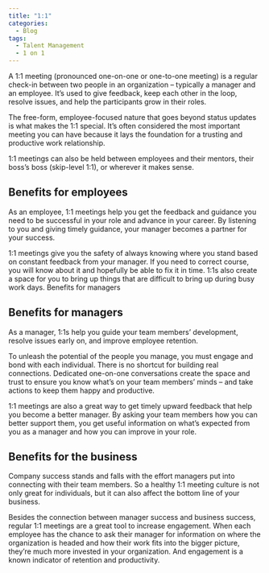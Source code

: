```yaml
---
title: "1:1"
categories:
  - Blog
tags:
  - Talent Management
  - 1 on 1
---
```


A 1:1 meeting (pronounced one-on-one or one-to-one meeting) is a regular check-in between two people in an organization – typically a manager and an employee. It’s used to give feedback, keep each other in the loop, resolve issues, and help the participants grow in their roles.

The free-form, employee-focused nature that goes beyond status updates is what makes the 1:1 special. It’s often considered the most important meeting you can have because it lays the foundation for a trusting and productive work relationship.

1:1 meetings can also be held between employees and their mentors, their boss’s boss (skip-level 1:1), or wherever it makes sense.

<h2>Benefits for employees</h2>

As an employee, 1:1 meetings help you get the feedback and guidance you need to be successful in your role and advance in your career. By listening to you and giving timely guidance, your manager becomes a partner for your success.

1:1 meetings give you the safety of always knowing where you stand based on constant feedback from your manager. If you need to correct course, you will know about it and hopefully be able to fix it in time. 1:1s also create a space for you to bring up things that are difficult to bring up during busy work days.
Benefits for managers

<h2>Benefits for managers</h2>

As a manager, 1:1s help you guide your team members’ development, resolve issues early on, and improve employee retention.

To unleash the potential of the people you manage, you must engage and bond with each individual. There is no shortcut for building real connections. Dedicated one-on-one conversations create the space and trust to ensure you know what’s on your team members’ minds – and take actions to keep them happy and productive.

1:1 meetings are also a great way to get timely upward feedback that help you become a better manager. By asking your team members how you can better support them, you get useful information on what’s expected from you as a manager and how you can improve in your role.

<h2>Benefits for the business</h2>

Company success stands and falls with the effort managers put into connecting with their team members. So a healthy 1:1 meeting culture is not only great for individuals, but it can also affect the bottom line of your business.

Besides the connection between manager success and business success, regular 1:1 meetings are a great tool to increase engagement. When each employee has the chance to ask their manager for information on where the organization is headed and how their work fits into the bigger picture, they’re much more invested in your organization. And engagement is a known indicator of retention and productivity.